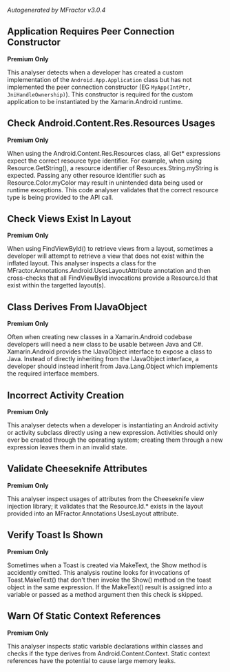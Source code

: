*Autogenerated by MFractor v3.0.4*
## Application Requires Peer Connection Constructor

**Premium Only**

This analyser detects when a developer has created a custom implementation of the `Android.App.Application` class but has not implemented the peer connection constructor (EG `MyApp(IntPtr, JniHandleOwnership)`). This constructor is required for the custom application to be instantiated by the Xamarin.Android runtime.

## Check Android.Content.Res.Resources Usages

**Premium Only**

When using the Android.Content.Res.Resources class, all Get* expressions expect the correct resource type identifier. For example, when using Resource.GetString(), a resource identifier of Resources.String.myString is expected. Passing any other resource identifier such as Resource.Color.myColor may result in unintended data being used or runtime exceptions. This code analyser validates that the correct resource type is being provided to the API call.

## Check Views Exist In Layout

**Premium Only**

When using FindViewById() to retrieve views from a layout, sometimes a developer will attempt to retrieve a view that does not exist within the inflated layout. This analyser inspects a class for the MFractor.Annotations.Android.UsesLayoutAttribute annotation and then cross-checks that all FindViewById invocations provide a Resource.Id that exist within the targetted layout(s).

## Class Derives From IJavaObject

**Premium Only**

Often when creating new classes in a Xamarin.Android codebase developers will need a new class to be usable between Java and C#. Xamarin.Android provides the IJavaObject interface to expose a class to Java. Instead of directly inheriting from the IJavaObject interface, a developer should instead inherit from Java.Lang.Object which implements the required interface members.

## Incorrect Activity Creation

**Premium Only**

This analyser detects when a developer is instantiating an Android activity or activity subclass directly using a new expression. Activities should only ever be created through the operating system; creating them through a new expression leaves them in an invalid state.

## Validate Cheeseknife Attributes

**Premium Only**

This analyser inspect usages of attributes from the Cheeseknife view injection library; it validates that the Resource.Id.* exists in the layout provided into an MFractor.Annotations UsesLayout attribute.

## Verify Toast Is Shown

**Premium Only**

Sometimes when a Toast is created via MakeText, the Show method is accidently omitted. This analysis routine looks for invocations of Toast.MakeText() that don't then invoke the Show() method on the toast object in the same expression. If the MakeText() result is assigned into a variable or passed as a method argument then this check is skipped.

## Warn Of Static Context References

**Premium Only**

This analyser inspects static variable declarations within classes and checks if the type derives from Android.Content.Context. Static context references have the potential to cause large memory leaks.

